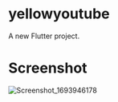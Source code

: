 # yellowyoutube

A new Flutter project.

# Screenshot
![Screenshot_1693946178](https://github.com/sarf01k/yelloyoutube/assets/82218737/ce53b25b-0eb2-4e86-a794-0bdf8efff48d)
